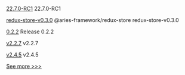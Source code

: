
[22.7.0-RC1](https://github.com/hyperledger/besu/releases/tag/22.7.0-RC1) 22.7.0-RC1

[redux-store-v0.3.0](https://github.com/hyperledger/aries-framework-javascript-ext/releases/tag/redux-store-v0.3.0) @aries-framework/redux-store redux-store-v0.3.0

[0.2.2](https://github.com/hyperledger/indy-sdk-react-native/releases/tag/0.2.2) Release 0.2.2

[v2.2.7](https://github.com/hyperledger/fabric/releases/tag/v2.2.7) v2.2.7

[v2.4.5](https://github.com/hyperledger/fabric/releases/tag/v2.4.5) v2.4.5


[See more >>>](https://start-here.hyperledger.org/releases)
